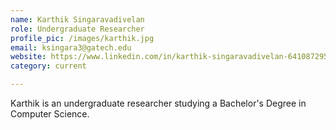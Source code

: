 ```yaml
---
name: Karthik Singaravadivelan
role: Undergraduate Researcher
profile_pic: /images/karthik.jpg
email: ksingara3@gatech.edu
website: https://www.linkedin.com/in/karthik-singaravadivelan-641087295/
category: current

---
```


Karthik is an undergraduate researcher studying a Bachelor's Degree in Computer Science.
